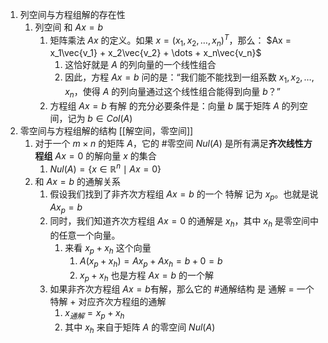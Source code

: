 1. 列空间与方程组解的存在性
	1. 列空间 和 $Ax=b$  
		1. 矩阵乘法 $Ax$ 的定义。如果 $x = (x_1, x_2, \dots, x_n)^T$，那么：
			$Ax = x_1\vec{v_1} + x_2\vec{v_2} + \dots + x_n\vec{v_n}$ 
			1. 这恰好就是 $A$ 的列向量的一个线性组合 
			2. 因此，方程 $Ax=b$ 问的是：“我们能不能找到一组系数 $x_1, x_2, \dots, x_n$，使得 $A$ 的列向量通过这个线性组合能得到向量 $b$？”
		2. 方程组 $Ax=b$ 有解 的充分必要条件是：向量 $b$ 属于矩阵 $A$ 的列空间，记为 $b \in Col(A)$  
2. 零空间与方程组解的结构 [[解空间，零空间]]
	1. 对于一个 $m \times n$ 的矩阵 $A$，它的 #零空间 $Nul(A)$ 是所有满足**齐次线性方程组** $Ax=0$ 的解向量 $x$ 的集合
		1. $Nul(A) = \{ x \in \mathbb{R}^n \mid Ax=0 \}$ 
	2.  和 $Ax=b$ 的通解关系 
		1. 假设我们找到了非齐次方程组 $Ax=b$ 的一个 特解 记为 $x_p$。也就是说 $Ax_p = b$ 
		2. 同时，我们知道齐次方程组 $Ax=0$ 的通解是 $x_h$，其中 $x_h$ 是零空间中的任意一个向量。 
			1. 来看 $x_p + x_h$ 这个向量 
				1. $A(x_p + x_h) = Ax_p + Ax_h = b + 0 = b$ 
				2. $x_p + x_h$ 也是方程 $Ax=b$ 的一个解 
		3. 如果非齐次方程组 $Ax=b$有解，那么它的 #通解结构 是 通解 = 一个特解 + 对应齐次方程组的通解 
			1. $x_{通解} = x_p + x_h$ 
			2. 其中 $x_h$ 来自于矩阵 $A$ 的零空间 $Nul(A)$

